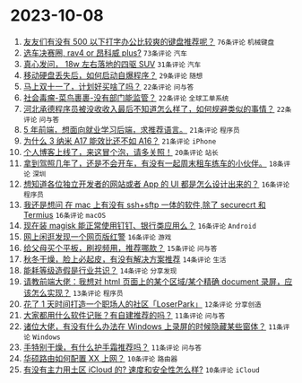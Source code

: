 # 2023-10-08

1. [友友们有没有 500 以下打字办公比较爽的键盘推荐呢？](https://www.v2ex.com/t/979678) `76条评论` `机械键盘`
1. [选车决赛圈, rav4 or 昂科威 plus?](https://www.v2ex.com/t/979692) `73条评论` `汽车`
1. [真心发问， 18w 左右落地的四驱 SUV](https://www.v2ex.com/t/979699) `31条评论` `汽车`
1. [移动硬盘丢失后，如何启动自爆程序？](https://www.v2ex.com/t/979792) `29条评论` `随想`
1. [马上双十一了，计划好买啥了吗？](https://www.v2ex.com/t/979778) `22条评论` `问与答`
1. [社会毒瘤-菜鸟裹裹-没有部门能监管？](https://www.v2ex.com/t/979772) `22条评论` `全球工单系统`
1. [河北承德程序员被没收收入最后不知道怎么样了，如何规避类似的事情？](https://www.v2ex.com/t/979711) `22条评论` `问与答`
1. [5 年前端，想面向就业学习后端，求推荐语言。](https://www.v2ex.com/t/979735) `21条评论` `程序员`
1. [为什么 3 纳米 A17 能效比还不如 A16？](https://www.v2ex.com/t/979720) `21条评论` `iPhone`
1. [个人博客上线了，来这冒个泡，请多关照！](https://www.v2ex.com/t/979706) `20条评论` `站长`
1. [拿到驾照几年了，还是不会开车，有没有一起周末租车练车的小伙伴。](https://www.v2ex.com/t/979722) `18条评论` `深圳`
1. [想知道各位独立开发者的网站或者 App 的 UI 都是怎么设计出来的？](https://www.v2ex.com/t/979803) `16条评论` `程序员`
1. [我还是想问 在 mac 上有没有 ssh+sftp 一体的软件,除了 securecrt 和 Termius](https://www.v2ex.com/t/979789) `16条评论` `macOS`
1. [现在装 magisk 能正常使用钉钉、银行类应用么？](https://www.v2ex.com/t/979689) `16条评论` `Android`
1. [网上闲逛发现一个网页版红警](https://www.v2ex.com/t/979687) `16条评论` `游戏`
1. [给父母买个平板，刷视频用，推荐哪款？](https://www.v2ex.com/t/979717) `15条评论` `问与答`
1. [秋冬干燥，脸上必起皮，有没有解决方案推荐](https://www.v2ex.com/t/979703) `14条评论` `生活`
1. [能耗等级造假是行业共识？](https://www.v2ex.com/t/979695) `14条评论` `分享发现`
1. [请教前端大佬：我想对 html 页面上的某个区域/某个精确 document 录屏，应该怎么实现？](https://www.v2ex.com/t/979715) `13条评论` `程序员`
1. [花了 1 天时间打造一个职场人的社区「LoserPark」](https://www.v2ex.com/t/979690) `12条评论` `分享创造`
1. [大家都用什么软件记账？有自建推荐的吗？](https://www.v2ex.com/t/979761) `11条评论` `问与答`
1. [诸位大佬，有没有什么办法在 Windows 上录屏的时候隐藏某些窗体？](https://www.v2ex.com/t/979741) `11条评论` `Windows`
1. [手特别干燥，有什么护手霜推荐吗？](https://www.v2ex.com/t/979679) `11条评论` `问与答`
1. [华硕路由如何配置 XX 上网？](https://www.v2ex.com/t/979701) `10条评论` `路由器`
1. [有没有主力用土区 iCloud 的? 速度和安全性怎么样?](https://www.v2ex.com/t/979682) `10条评论` `iCloud`
